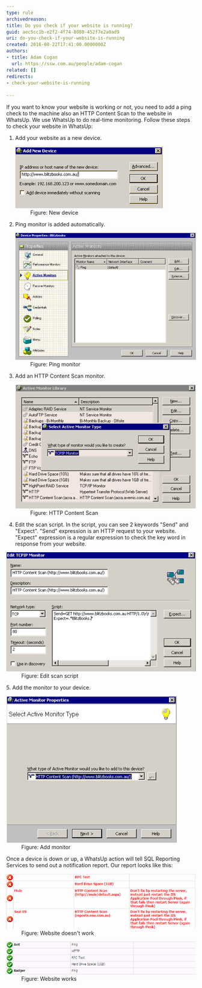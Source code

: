 ```yaml
---
type: rule
archivedreason: 
title: Do you check if your website is running?
guid: aec5cc1b-e2f2-4f74-8080-452f7e2a0ad9
uri: do-you-check-if-your-website-is-running
created: 2016-08-22T17:41:00.0000000Z
authors:
- title: Adam Cogan
  url: https://ssw.com.au/people/adam-cogan
related: []
redirects:
- check-your-website-is-running

---
```


If you want to know your website is working or not, you need to add a ping check to the machine also an HTTP Content Scan to the website in WhatsUp. We use WhatsUp to do real-time monitoring.
Follow these steps to check your website in WhatsUp:
<!--endintro-->

1. Add your website as a new device. <dl class="image"><dt> <img src="running1.GIF" alt="running1.GIF"> </dt><dd>Figure: New device</dd></dl>
2. Ping monitor is added automatically. <dl class="image"><dt> <img src="running2.GIF" alt="running2.GIF"> </dt><dd>Figure: Ping monitor</dd></dl>
3. Add an HTTP Content Scan monitor. <dl class="image"><dt> <img src="running3.GIF" alt="running3.GIF"> </dt><dd>Figure: HTTP Content Scan</dd></dl>
4. Edit the scan script. In the script, you can see 2 keywords "Send" and "Expect".
"Send" expression is an  HTTP request to your website.
"Expect" expression is a regular expression to check the key word in response from your website.
 <dl class="image"><dt> <img src="running4.GIF" alt="running4.GIF"> </dt><dd>Figure: Edit scan script</dd></dl>
5. Add the monitor to your device. <dl class="image"><dt> <img src="running5.GIF" alt="running5.GIF"> </dt><dd>Figure: Add monitor</dd></dl> Once a device is down or up, a WhatsUp action will tell SQL Reporting Services to send out a notification report. 
Our report looks like this: <dl class="image"><dt> <img src="running6.GIF" alt="running6.GIF"> </dt><dd>Figure: Website doesn't work<br></dd></dl><dl class="image"><dt> <img src="running7.GIF" alt="running7.GIF"> </dt><dd>Figure: Website works</dd></dl>
